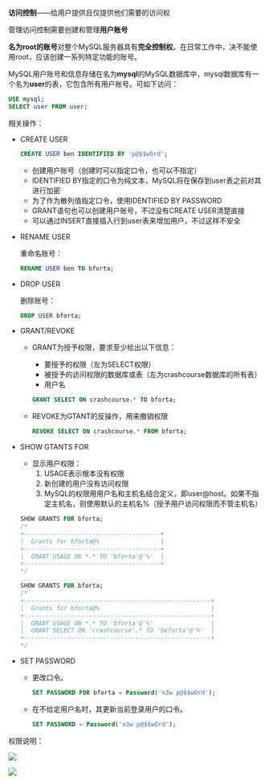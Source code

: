 **访问控制**——给用户提供且仅提供他们需要的访问权

管理访问控制需要创建和管理**用户账号**

**名为root的账号**对整个MySQL服务器具有**完全控制权**。在日常工作中，决不能使用root，应该创建一系列特定功能的账号。

MySQL用户账号和信息存储在名为**mysql**的MySQL数据库中，mysql数据库有一个名为**user**的表，它包含所有用户账号。可如下访问：

```sql
USE mysql;
SELECT user FROM user;
```

相关操作：

- CREATE USER

    ```sql
    CREATE USER ben IDENTIFIED BY 'p@$$wOrd';
    ```

    - 创建用户账号（创建时可以指定口令，也可以不指定）
    - IDENTIFIED BY指定的口令为纯文本，MySQL将在保存到user表之前对其进行加密
    - 为了作为散列值指定口令，使用IDENTIFIED BY PASSWORD
    - GRANT语句也可以创建用户账号，不过没有CREATE USER清楚直接
    - 可以通过INSERT直接插入行到user表来增加用户，不过这样不安全

- RENAME USER

    重命名账号：

    ```sql
    RENAME USER ben TO bforta;
    ```

- DROP USER

    删除账号：

    ```sql
    DROP USER bforta;
    ```

- GRANT/REVOKE

    - GRANT为授予权限，要求至少给出以下信息：
        - 要授予的权限（左为SELECT权限）
        - 被授予的访问权限的数据库或表（左为crashcourse数据库的所有表）
        - 用户名
        
        ```sql
        GRANT SELECT ON crashcourse.* TO bforta;
        ```
        
    - REVOKE为GTANT的反操作，用来撤销权限

        ```sql
        REVOKE SELECT ON crashcourse.* FROM bforta;
        ```

- SHOW GTANTS FOR

    - 显示用户权限：
        1. USAGE表示根本没有权限
        2. 新创建的用户没有访问权限
        3. MySQL的权限用用户名和主机名结合定义，即user@host。如果不指定主机名，则使用默认的主机名%（授予用户访问权限而不管主机名）

    ```sql
    SHOW GRANTS FOR bforta;
    /*
    +--------------------------------------+
    |  Grants for bforta@%                 |
    +--------------------------------------+
    |  GRANT USAGE ON *.* TO 'bforta'@'%'  |
    +--------------------------------------+
    */
    
    SHOW GRANTS FOR bforta;
    /*
    +----------------------------------------------------+
    |  Grants for bforta@%                               |
    +----------------------------------------------------+
    |  GRANT USAGE ON *.* TO 'bforta'@'%'                |
    |  GRANT SELECT ON 'crashcourse'.* TO 'beforta'@'%'  |
    +----------------------------------------------------+
    */
    ```

    

- SET PASSWORD

    - 更改口令。

        ```sql
        SET PASSWORD FOR bforta = Password('n3w p@$$wOrd');
        ```

    - 在不给定用户名时，其更新当前登录用户的口令。

        ```sql
        SET PASSWORD = Password('n3w p@$$wOrd');
        ```

权限说明：

![](https://chua-n.gitee.io/blog-images/notebooks/数据库/14..png)

![](https://chua-n.gitee.io/blog-images/notebooks/数据库/15.png)

